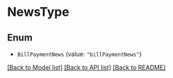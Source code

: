 # NewsType

## Enum


* `BillPaymentNews` (value: `"billPaymentNews"`)


[[Back to Model list]](../README.md#documentation-for-models) [[Back to API list]](../README.md#documentation-for-api-endpoints) [[Back to README]](../README.md)


